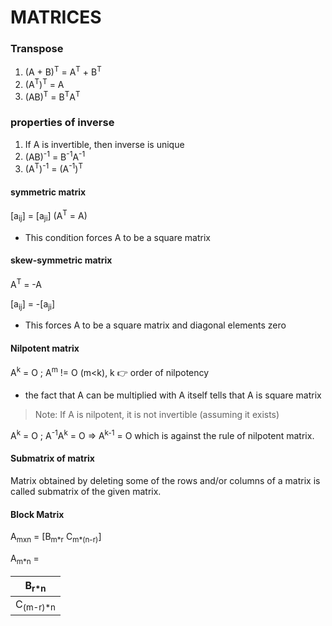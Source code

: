 # MATRICES

### Transpose

1. (A + B)<sup>T</sup> = A<sup>T</sup> + B<sup>T</sup>
2. (A<sup>T</sup>)<sup>T</sup> = A
3. (AB)<sup>T</sup> = B<sup>T</sup>A<sup>T</sup>

### properties of inverse

1. If A is invertible, then inverse is unique 
2. (AB)<sup>-1</sup> = B<sup>-1</sup>A<sup>-1</sup>
3. (A<sup>T</sup>)<sup>-1</sup> = (A<sup>-1</sup>)<sup>T</sup>

#### symmetric matrix

\[a<sub>ij</sub>\] = \[a<sub>ji</sub>\] (A<sup>T</sup> = A)

- This condition forces A to be a square matrix

#### skew-symmetric matrix

A<sup>T</sup> = -A

\[a<sub>ij</sub>\] = -\[a<sub>ji</sub>\]

- This forces A to be a square matrix and diagonal elements zero

#### Nilpotent matrix

A<sup>k</sup> = O ; A<sup>m</sup> != O (m<k), k :point_right: order of nilpotency

- the fact that A can be multiplied with A itself tells that A is square matrix

> Note: If A is nilpotent, it is not invertible (assuming it exists)

A<sup>k</sup> = O ; A<sup>-1</sup>A<sup>k</sup> = O => A<sup>k-1</sup> = O
which is against the rule of nilpotent matrix.

#### Submatrix of matrix

Matrix obtained by deleting some of the rows and/or columns of a matrix is called submatrix of the given matrix.

#### Block Matrix

A<sub>mxn</sub> = \[B<sub>m\*r</sub> C<sub>m\*(n-r)</sub>\]

A<sub>m\*n</sub> = 

|B<sub>r\*n</sub>|
| --------------- |
|C<sub>(m-r)\*n</sub>|


